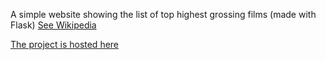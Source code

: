A simple website showing the list of top highest grossing films (made with Flask)
[See Wikipedia](https://en.wikipedia.org/wiki/List_of_highest-grossing_films)

[The project is hosted here](https://xtersery-xtersery-github-io-f5ec.twc1.net/#)
